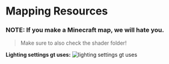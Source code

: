 # Mapping Resources
### NOTE: **If you make a Minecraft map, we will hate you.**
> Make sure to also check the shader folder!

**Lighting settings gt uses:**
![lighting settings gt uses](https://i.imgur.com/SMxsOAx.png)